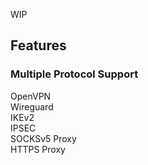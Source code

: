 WIP
<h2>Features</h2>

<h3>Multiple Protocol Support</h3>

OpenVPN    
Wireguard    
IKEv2    
IPSEC    
SOCKSv5 Proxy    
HTTPS Proxy       



